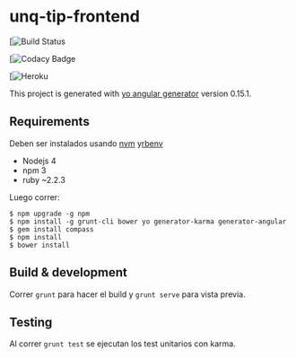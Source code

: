 # unq-tip-frontend

[![Build Status]()

[![Codacy Badge]()

[![Heroku]()

This project is generated with [yo angular generator](https://github.com/yeoman/generator-angular)
version 0.15.1.

## Requirements
Deben ser instalados usando [nvm](https://github.com/creationix/nvm) y[rbenv](https://github.com/rbenv/rbenv)

* Nodejs 4
* npm 3
* ruby ~2.2.3

Luego correr:

    $ npm upgrade -g npm
    $ npm install -g grunt-cli bower yo generator-karma generator-angular
    $ gem install compass
    $ npm install
    $ bower install

## Build & development

Correr `grunt` para hacer el build y `grunt serve` para vista previa.

## Testing

Al correr `grunt test` se ejecutan los test unitarios con karma.
